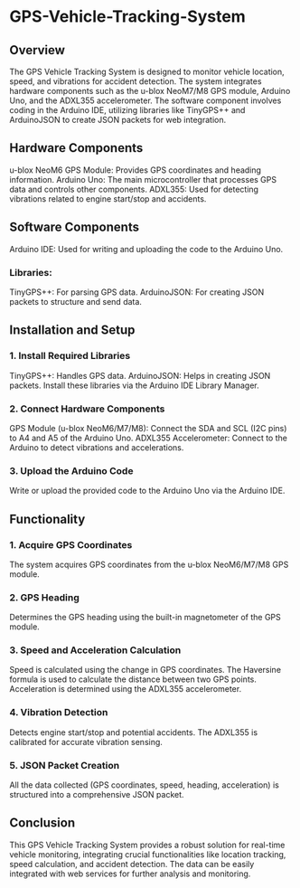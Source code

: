 # GPS-Vehicle-Tracking-System

## Overview
The GPS Vehicle Tracking System is designed to monitor vehicle location, speed, and vibrations for accident detection. The system integrates hardware components such as the u-blox NeoM7/M8 GPS module, Arduino Uno, and the ADXL355 accelerometer. The software component involves coding in the Arduino IDE, utilizing libraries like TinyGPS++ and ArduinoJSON to create JSON packets for web integration.

## Hardware Components
u-blox NeoM6 GPS Module: Provides GPS coordinates and heading information.
Arduino Uno: The main microcontroller that processes GPS data and controls other components.
ADXL355: Used for detecting vibrations related to engine start/stop and accidents.

## Software Components
Arduino IDE: Used for writing and uploading the code to the Arduino Uno.
### Libraries:
TinyGPS++: For parsing GPS data.
ArduinoJSON: For creating JSON packets to structure and send data.

## Installation and Setup

### 1. Install Required Libraries 
TinyGPS++: Handles GPS data.
ArduinoJSON: Helps in creating JSON packets.
Install these libraries via the Arduino IDE Library Manager.
### 2. Connect Hardware Components
GPS Module (u-blox NeoM6/M7/M8): Connect the SDA and SCL (I2C pins) to A4 and A5 of the Arduino Uno.
ADXL355 Accelerometer: Connect to the Arduino to detect vibrations and accelerations.
### 3. Upload the Arduino Code
Write or upload the provided code to the Arduino Uno via the Arduino IDE.

## Functionality

### 1. Acquire GPS Coordinates
The system acquires GPS coordinates from the u-blox NeoM6/M7/M8 GPS module.
### 2. GPS Heading
Determines the GPS heading using the built-in magnetometer of the GPS module.
### 3. Speed and Acceleration Calculation
Speed is calculated using the change in GPS coordinates.
The Haversine formula is used to calculate the distance between two GPS points.
Acceleration is determined using the ADXL355 accelerometer.
### 4. Vibration Detection
Detects engine start/stop and potential accidents.
The ADXL355 is calibrated for accurate vibration sensing.
### 5. JSON Packet Creation
All the data collected (GPS coordinates, speed, heading, acceleration) is structured into a comprehensive JSON packet.

## Conclusion
This GPS Vehicle Tracking System provides a robust solution for real-time vehicle monitoring, integrating crucial functionalities like location tracking, speed calculation, and accident detection. The data can be easily integrated with web services for further analysis and monitoring.
